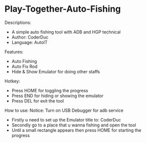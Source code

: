 # Play-Together-Auto-Fishing
Descriptions:
- A simple auto fishing tool with ADB and HGP technical
- Author: CoderDuc
- Language: AutoIT

Features:
- Auto Fishing
- Auto Fix Rod
- Hide & Show Emulator for doing other staffs

Hotkey:
- Press HOME for toggling the progress
- Press END for hiding or showing the emulator
- Press DEL for exit the tool

How to use:
Notice: Turn on USB Debugger for adb service
- Firstly u need to set up the Emulator title to: CoderDuc
- Secondly go to a place that u wanna fishing and open the tool
- Until a small rectangle appears then press HOME for starting the progress
